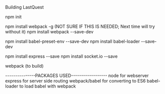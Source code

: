 Building LastQuest

npm init

npm install webpack -g (NOT SURE IF THIS IS NEEDED; Next time will try without it)
npm install webpack --save-dev

npm install babel-preset-env --save-dev
npm install babel-loader --save-dev

npm install express --save 
npm install socket.io --save 

webpack (to build)

---------------PACKAGES USED------------------
node for webserver
express for server side routing
webpack/babel for converting to ES6
babel-loader to load babel with webpack

